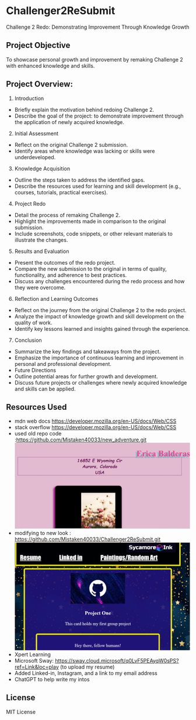 # Challenger2ReSubmit
Challenge 2 Redo: Demonstrating Improvement Through Knowledge Growth

## Project Objective
To showcase personal growth and improvement by remaking Challenge 2 with enhanced knowledge and skills.

## Project Overview:

1. Introduction
- Briefly explain the motivation behind redoing Challenge 2.
- Describe the goal of the project: to demonstrate improvement through the application of newly acquired knowledge.
2. Initial Assessment
- Reflect on the original Challenge 2 submission.
- Identify areas where knowledge was lacking or skills were underdeveloped.
3. Knowledge Acquisition
- Outline the steps taken to address the identified gaps.
- Describe the resources used for learning and skill development (e.g., courses, tutorials, practical exercises).
4. Project Redo
- Detail the process of remaking Challenge 2.
- Highlight the improvements made in comparison to the original submission.
- Include screenshots, code snippets, or other relevant materials to illustrate the changes.
5. Results and Evaluation
- Present the outcomes of the redo project.
- Compare the new submission to the original in terms of quality, functionality, and adherence to best practices.
- Discuss any challenges encountered during the redo process and how they were overcome.
6. Reflection and Learning Outcomes
- Reflect on the journey from the original Challenge 2 to the redo project.
- Analyze the impact of knowledge growth and skill development on the quality of work.
- Identify key lessons learned and insights gained through the experience.
7. Conclusion
- Summarize the key findings and takeaways from the project.
- Emphasize the importance of continuous learning and improvement in personal and professional development.
- Future Directions
- Outline potential areas for further growth and development.
- Discuss future projects or challenges where newly acquired knowledge and skills can be applied.

## Resources Used
- mdn web docs https://developer.mozilla.org/en-US/docs/Web/CSS
- stack overflow https://developer.mozilla.org/en-US/docs/Web/CSS
- used old repo code :https://github.com/Mistaken40033/new_adventure.git ![alt text](image.png)
- modifying to new look : https://github.com/Mistaken40033/Challenger2ReSubmit.git  ![alt text](image-1.png)
- Xpert Learning
- Microsoft Sway: https://sway.cloud.microsoft/q0LvF5PEAyqW0sPS?ref=Link&loc=play (to upload my resume)
- Added Linked-in, Instagram, and a link to my email address
- ChatGPT to help write my intos

## License
MIT License